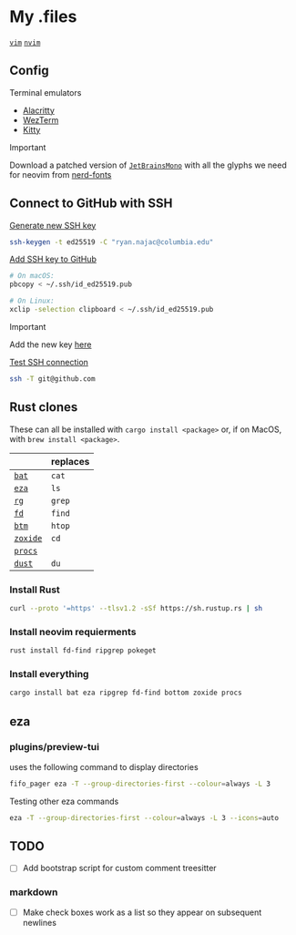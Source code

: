# My .files

[`vim`](.vim/README.md)
[`nvim`](nvim/README.md)

## Config

Terminal emulators

- [Alacritty](https://alacritty.org/config-alacritty.html)
- [WezTerm](https://wezterm.org/config/lua/general.html)
- [Kitty](https://sw.kovidgoyal.net/kitty/conf/)

> [!IMPORTANT]
> Download a patched version of [`JetBrainsMono`](https://github.com/JetBrains/JetBrainsMono)
> with all the glyphs we need for neovim from
> [nerd-fonts](https://github.com/ryanoasis/nerd-fonts/tree/master/patched-fonts/JetBrainsMono/NoLigatures/Regular)

## Connect to GitHub with SSH

[Generate new SSH key](https://docs.github.com/en/github/authenticating-to-github/connecting-to-github-with-ssh/generating-a-new-ssh-key-and-adding-it-to-the-ssh-agent)

```sh
ssh-keygen -t ed25519 -C "ryan.najac@columbia.edu"
```

[Add SSH key to GitHub](https://docs.github.com/en/github/authenticating-to-github/connecting-to-github-with-ssh/adding-a-new-ssh-key-to-your-github-account)

```sh
# On macOS:
pbcopy < ~/.ssh/id_ed25519.pub

# On Linux:
xclip -selection clipboard < ~/.ssh/id_ed25519.pub
```

> [!IMPORTANT]
> Add the new key [here](https://github.com/settings/keys)

[Test SSH connection](https://docs.github.com/en/github/authenticating-to-github/connecting-to-github-with-ssh/testing-your-ssh-connection)

```sh
ssh -T git@github.com
```

## Rust clones

These can all be installed with `cargo install <package>` or,
if on MacOS, with `brew install <package>`.

|                                                   | replaces |
| ------------------------------------------------- | -------- |
| [`bat`](https://github.com/sharkdp/bat)           | `cat`    |
| [`eza`](https://github.com/eza-community/eza)     | `ls`     |
| [`rg`](https://github.com/BurntSushi/ripgrep)     | `grep`   |
| [`fd`](https://github.com/sharkdp/fd)             | `find`   |
| [`btm`](https://github.com/ClementTsang/bottom)   | `htop`   |
| [`zoxide`](https://github.com/ajeetdsouza/zoxide) | `cd`     |
| [`procs`](https://github.com/dalance/procs)       |          |
| [`dust`](https://github.com/bootandy/dust)        | `du`     |

### Install Rust

```sh
curl --proto '=https' --tlsv1.2 -sSf https://sh.rustup.rs | sh
```

### Install neovim requierments

```sh
rust install fd-find ripgrep pokeget
```

### Install everything

```sh
cargo install bat eza ripgrep fd-find bottom zoxide procs
```

## eza

### plugins/preview-tui

uses the following command to display directories

```sh
fifo_pager eza -T --group-directories-first --colour=always -L 3
```

Testing other eza commands

```sh
eza -T --group-directories-first --colour=always -L 3 --icons=auto
```

## TODO

- [ ] Add bootstrap script for custom comment treesitter

### markdown

- [ ] Make check boxes work as a list so they appear on subsequent newlines

